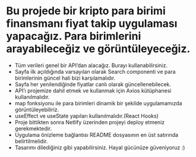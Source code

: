 # Bu projede bir kripto para birimi finansmanı fiyat takip uygulaması yapacağız. Para birimlerini arayabileceğiz ve görüntüleyeceğiz. 

- Tüm verileri genel bir API’dan alacağız. Burayı kullanabilirsiniz.
- Sayfa ilk açıldığında varsayılan olarak Search componenti ve para birimlerinin güncel hali bizi karşılamalıdır.
- Sayfa her yenilendiğinde fiyatlar canlı olarak güncellenebilecek.
- API’ı projemize dahil etmek ve kullanmak için Axios kütüphanesi kullanılmalıdır.
- map fonksiyonu ile para birimleri dinamik bir şekilde uygulamamızda görüntüleyebiliriz.
- useEffect ve useState yapıları kullanılmalıdır.(React Hooks)
- Proje bittikten sonra Netlify üzerinden projeyi deploy etmeniz gerekmektedir.
- Uygulama önizleme bağlantısı README dosyasının en üst satırında belirtilmelidir.
- Tasarımı dilediğiniz gibi yapabilirsiniz. Hayal gücünüze güveniyoruz :)

